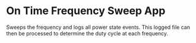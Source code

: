 On Time Frequency Sweep App
===========================

Sweeps the frequency and logs all power state events. This logged file can then
be processed to determine the duty cycle at each frequency.

